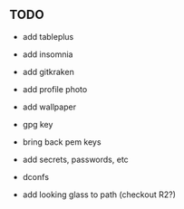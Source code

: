 ## TODO

- add tableplus
- add insomnia
- add gitkraken

- add profile photo
- add wallpaper

- gpg key
- bring back pem keys
- add secrets, passwords, etc

- dconfs

- add looking glass to path (checkout R2?)
